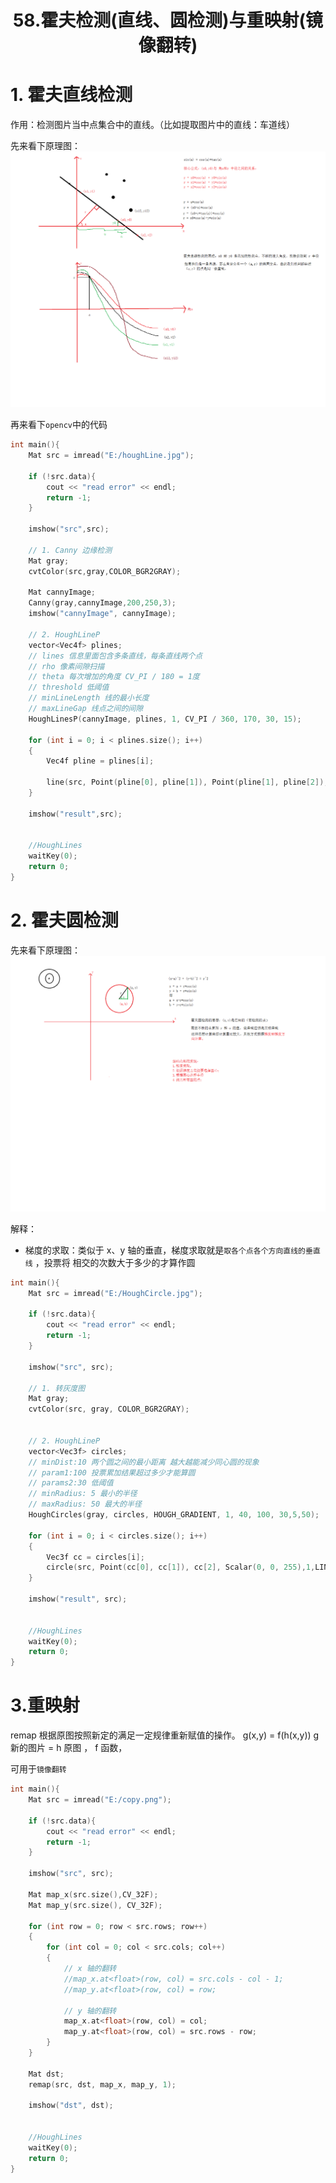 # <center>58.霍夫检测(直线、圆检测)与重映射(镜像翻转)<center>


# 1. 霍夫直线检测

作用：检测图片当中点集合中的直线。（比如提取图片中的直线：车道线）

先来看下原理图：  
![](../pic/58.霍夫直线检测.png)

再来看下`opencv`中的代码

```c++
int main(){
	Mat src = imread("E:/houghLine.jpg");

	if (!src.data){
		cout << "read error" << endl;
		return -1;
	}

	imshow("src",src);

	// 1. Canny 边缘检测
	Mat gray;
	cvtColor(src,gray,COLOR_BGR2GRAY);

	Mat cannyImage;
	Canny(gray,cannyImage,200,250,3);
	imshow("cannyImage", cannyImage);

	// 2. HoughLineP
	vector<Vec4f> plines;
	// lines 信息里面包含多条直线，每条直线两个点
	// rho 像素间隙扫描
	// theta 每次增加的角度 CV_PI / 180 = 1度
	// threshold 低阈值
	// minLineLength 线的最小长度
	// maxLineGap 线点之间的间隙
	HoughLinesP(cannyImage, plines, 1, CV_PI / 360, 170, 30, 15);

	for (int i = 0; i < plines.size(); i++)
	{
		Vec4f pline = plines[i];

		line(src, Point(pline[0], pline[1]), Point(pline[1], pline[2]), Scalar(0,0,255));
	}

	imshow("result",src);


	//HoughLines
	waitKey(0);
	return 0;
}
```

# 2. 霍夫圆检测

先来看下原理图：  
![](../pic/58.霍夫圆检测.png)

解释：  
- 梯度的求取：类似于 x、y 轴的垂直，梯度求取就是`取各个点各个方向直线的垂直线` ，投票将 相交的次数大于多少的才算作圆

```c++
int main(){
	Mat src = imread("E:/HoughCircle.jpg");

	if (!src.data){
		cout << "read error" << endl;
		return -1;
	}

	imshow("src", src);

	// 1. 转灰度图
	Mat gray;
	cvtColor(src, gray, COLOR_BGR2GRAY);


	// 2. HoughLineP
	vector<Vec3f> circles;
	// minDist:10 两个圆之间的最小距离 越大越能减少同心圆的现象
	// param1:100 投票累加结果超过多少才能算圆
	// params2:30 低阈值
	// minRadius: 5 最小的半径
	// maxRadius: 50 最大的半径
	HoughCircles(gray, circles, HOUGH_GRADIENT, 1, 40, 100, 30,5,50);

	for (int i = 0; i < circles.size(); i++)
	{
		Vec3f cc = circles[i];
		circle(src, Point(cc[0], cc[1]), cc[2], Scalar(0, 0, 255),1,LINE_AA);
	}

	imshow("result", src);


	//HoughLines
	waitKey(0);
	return 0;
}
```

# 3.重映射

remap 根据原图按照新定的满足一定规律重新赋值的操作。
g(x,y) = f(h(x,y))  g 新的图片 = h 原图 ， f 函数，

可用于`镜像翻转`

```c++
int main(){
	Mat src = imread("E:/copy.png");

	if (!src.data){
		cout << "read error" << endl;
		return -1;
	}

	imshow("src", src);

	Mat map_x(src.size(),CV_32F);
	Mat map_y(src.size(), CV_32F);

	for (int row = 0; row < src.rows; row++)
	{
		for (int col = 0; col < src.cols; col++)
		{
			// x 轴的翻转
			//map_x.at<float>(row, col) = src.cols - col - 1;
			//map_y.at<float>(row, col) = row;

			// y 轴的翻转
			map_x.at<float>(row, col) = col;
			map_y.at<float>(row, col) = src.rows - row;
		}
	}

	Mat dst;
	remap(src, dst, map_x, map_y, 1);

	imshow("dst", dst);


	//HoughLines
	waitKey(0);
	return 0;
}
```



